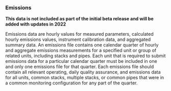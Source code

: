 ### Emissions

**This data is not included as part of the initial beta release and will be added with updates in 2022**

Emissions data are hourly values for measured parameters, calculated hourly emissions values, instrument calibration data, and aggregated summary data. An emissions file contains one calendar quarter of hourly and aggregate emissions measurements for a specified unit or group of related units, including stacks and pipes. Each unit that is required to submit emissions data for a particular calendar quarter must be included in one and only one emissions file for that quarter. Each emissions file should contain all relevant operating, daily quality assurance, and emissions data for all units, common stacks, multiple stacks, or common pipes that were in a common monitoring configuration for any part of the quarter.